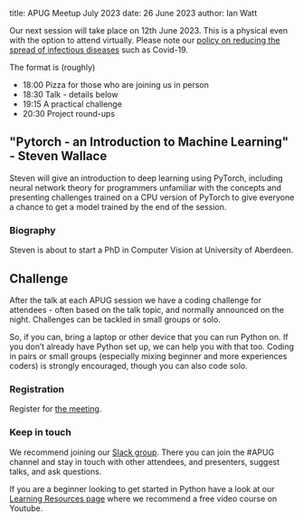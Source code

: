 title: APUG Meetup July 2023
date: 26 June 2023
author: Ian Watt

Our next session will take place on 12th June 2023. This is a physical even with the option to attend virtually. Please note our [policy on reducing the spread of infectious diseases](https://codethecity.org/policy-for-reducing-the-spread-of-infectious-diseases/) such as Covid-19.

The format is (roughly)

* 18:00 Pizza for those who are joining us in person
* 18:30 Talk - details below
* 19:15 A practical challenge
* 20:30 Project round-ups

## "Pytorch - an Introduction to Machine Learning" -  Steven Wallace

Steven will give an introduction to deep learning using PyTorch, including neural network theory for programmers unfamiliar with the concepts and presenting challenges trained on a CPU version of PyTorch to give everyone a chance to get a model trained by the end of the session.

### Biography

Steven is about to start a PhD in Computer Vision at University of Aberdeen.

## Challenge

After the talk at each APUG session we have a coding challenge for attendees - often based on the talk topic, and normally announced on the night. Challenges can be tackled in small groups or solo. 

So, if you can, bring a laptop or other device that you can run Python on. If you don’t already have Python set up, we can help you with that too. Coding in pairs or small groups (especially mixing beginner and more experiences coders) is strongly encouraged, though you can also code solo.

### Registration

Register for [the meeting](https://ti.to/code-the-city/apug-july-2023). 

### Keep in touch
We recommend joining our [Slack group](https://join.slack.com/t/codethecity/shared_invite/zt-ebfpmtdt-wMnHGebBCNJTCEInaYCwNw). There you can join the #APUG channel and stay in touch with other attendees, and presenters, suggest talks, and ask questions.  

If you are a beginner looking to get started in Python have a look at our [Learning Resources page](https://pythonaberdeen.github.io/pages/learning-resources.html) where we recommend a free video course on Youtube. 


